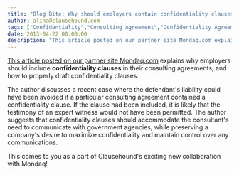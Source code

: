 ```yaml
---
title: "Blog Bite: Why should employers contain confidentiality clauses in consulting agreements?"
author: alina@clausehound.com
tags: ["Confidentiality","Consulting Agreement","Confidentiality Agreement","Mondaq","Learn","USA"]
date: 2013-04-22 00:00:00
description: "This article posted on our partner site Mondaq.com explains why employers should include confidentiality clauses in their consulting agreements, and how to properly draft confidentiality clauses."
---
```


[This article posted on our partner site Mondaq.com](http://www.mondaq.com/unitedstates/x/234984/Environmental+Law/Agreements+With+Outside+Consultants+The+Importance+Of+Confidentiality+Clauses) explains why employers should include **confidentiality clauses** in their consulting agreements, and how to properly draft confidentiality clauses. 

The author discusses a recent case where the defendant's liability could have been avoided if a particular consulting agreement contained a confidentiality clause. If the clause had been included, it is likely that the testimony of an expert witness would not have been permitted. The author suggests that confidentiality clauses should accommodate the consultant's need to communicate with government agencies, while preserving a company's desire to maximize confidentiality and maintain control over any communications.

This comes to you as a part of Clausehound's exciting new collaboration with Mondaq!
